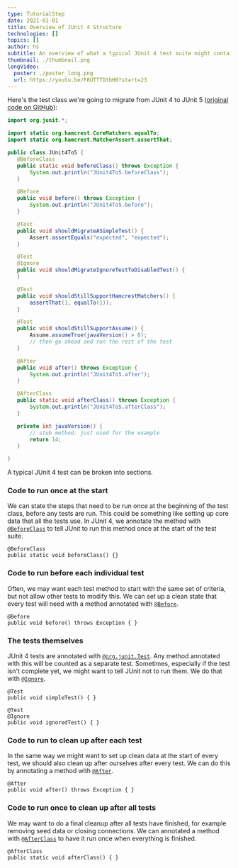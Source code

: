 ```yaml
---
type: TutorialStep
date: 2021-01-01
title: Overview of JUnit 4 Structure
technologies: []
topics: []
author: hs
subtitle: An overview of what a typical JUnit 4 test suite might contain
thumbnail: ./thumbnail.png
longVideo:
  poster: ./poster_long.png
  url: https://youtu.be/F8UTTTDtbH0?start=23
---
```


Here's the test class we're going to migrate from JUnit 4 to JUnit 5 ([original code on GitHub](https://github.com/JetBrains/intellij-samples/blob/9afc1e77d269e0d4a0cbcf57f9862e9b321f2e68/standard-java/src/test/com/jetbrains/testing/JUnit4To5.java)):

```java
import org.junit.*;

import static org.hamcrest.CoreMatchers.equalTo;
import static org.hamcrest.MatcherAssert.assertThat;

public class JUnit4To5 {
   @BeforeClass
   public static void beforeClass() throws Exception {
       System.out.println("JUnit4To5.beforeClass");
   }

   @Before
   public void before() throws Exception {
       System.out.println("JUnit4To5.before");
   }

   @Test
   public void shouldMigrateASimpleTest() {
       Assert.assertEquals("expected", "expected");
   }

   @Test
   @Ignore
   public void shouldMigrateIgnoreTestToDisabledTest() {
   }

   @Test
   public void shouldStillSupportHamcrestMatchers() {
       assertThat(1, equalTo(1));
   }

   @Test
   public void shouldStillSupportAssume() {
       Assume.assumeTrue(javaVersion() > 8);
       // then go ahead and run the rest of the test
   }

   @After
   public void after() throws Exception {
       System.out.println("JUnit4To5.after");
   }

   @AfterClass
   public static void afterClass() throws Exception {
       System.out.println("JUnit4To5.afterClass");
   }

   private int javaVersion() {
       // stub method. just used for the example
       return 14;
   }

}

```

A typical JUnit 4 test can be broken into sections.

### Code to run once at the start

We can state the steps that need to be run once at the beginning of the test class, before any tests are run. This could be something like setting up core data that all the tests use. In JUnit 4, we annotate the method with [`@BeforeClass`](https://junit.org/junit4/javadoc/4.13/org/junit/BeforeClass.html) to tell JUnit to run this method once at the start of the test suite.

```
@BeforeClass
public static void beforeClass() {}
```
###  Code to run before each individual test

Often, we may want each test method to start with the same set of criteria, but not allow other tests to modify this. We can set up a clean state that every test will need with a method annotated with [`@Before`](https://junit.org/junit4/javadoc/4.13/org/junit/Before.html).

```
@Before
public void before() throws Exception { }
```

### The tests themselves

JUnit 4 tests are annotated with [`@org.junit.Test`](https://junit.org/junit4/javadoc/4.13/org/junit/Test.html). Any method annotated with this will be counted as a separate test. Sometimes, especially if the test isn't complete yet, we might want to tell JUnit not to run them. We do that with [`@Ignore`](https://junit.org/junit4/javadoc/4.13/org/junit/Ignore.html).

```
@Test
public void simpleTest() { }

@Test
@Ignore
public void ignoredTest() { }
```
### Code to run to clean up after each test
In the same way we might want to set up clean data at the start of every test, we should also clean up after ourselves after every test. We can do this by annotating a method with [`@After`](https://junit.org/junit4/javadoc/4.13/org/junit/After.html).

```
@After
public void after() throws Exception { }
```

### Code to run once to clean up after all tests

We may want to do a final cleanup after all tests have finished, for example removing seed data or closing connections. We can annotated a method with [`@AfterClass`](https://junit.org/junit4/javadoc/4.13/org/junit/AfterClass.html) to have it run once when everything is finished.

```
@AfterClass
public static void afterClass() { }
```
